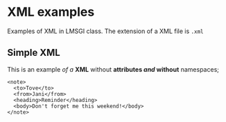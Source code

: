 # XML examples

Examples of XML in LMSGI class. The extension of a XML file is `.xml`

## Simple XML

This is an example _of a_ **XML** without **attributes _and_ without** namespaces;
```
<note>
  <to>Tove</to>
  <from>Jani</from>
  <heading>Reminder</heading>
  <body>Don't forget me this weekend!</body>
</note>
```
